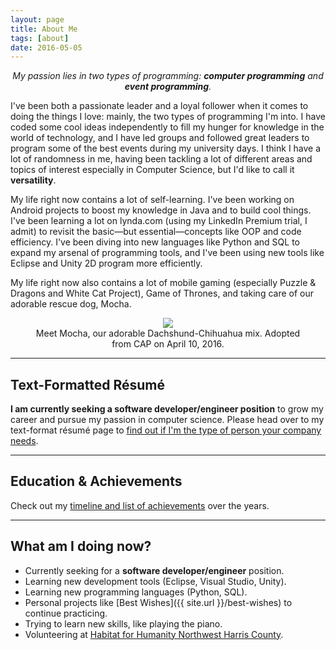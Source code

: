 ```yaml
---
layout: page
title: About Me
tags: [about]
date: 2016-05-05
---
```


<center>
<i>My passion lies in two types of programming: <b>computer programming</b> and <b>event programming</b>.</i>
</center>

I've been both a passionate leader and a loyal follower when it comes to doing the things I love: mainly, the two types of programming I'm into.  I have coded some cool ideas independently to fill my hunger for knowledge in the world of technology, and I have led groups and followed great leaders to program some of the best events during my university days.  I think I have a lot of randomness in me, having been tackling a lot of different areas and topics of interest especially in Computer Science, but I'd like to call it **versatility**.

My life right now contains a lot of self-learning.  I've been working on Android projects to boost my knowledge in Java and to build cool things.  I've been learning a lot on lynda.com (using my LinkedIn Premium trial, I admit) to revisit the basic&mdash;but essential&mdash;concepts like OOP and code efficiency.  I've been diving into new languages like Python and SQL to expand my arsenal of programming tools, and I've been using new tools like Eclipse and Unity 2D program more efficiently.

My life right now also contains a lot of mobile gaming (especially Puzzle & Dragons and White Cat Project), Game of Thrones, and taking care of our adorable rescue dog, Mocha.

<center><figure>
	<a href="https://cloud.githubusercontent.com/assets/8562283/15103645/4073089c-1573-11e6-8dcb-ee03ca26caea.jpg"><img src="https://cloud.githubusercontent.com/assets/8562283/15103645/4073089c-1573-11e6-8dcb-ee03ca26caea.jpg"></a>
	<figcaption>Meet Mocha, our adorable Dachshund-Chihuahua mix.  Adopted from CAP on April 10, 2016.</figcaption>
</figure></center>


----------

## Text-Formatted R&eacute;sum&eacute; 

<b>I am currently seeking a software developer/engineer position</b> to grow my career and pursue my passion in computer science.  Please head over to my text-format r&eacute;sum&eacute;  page to <a href="{{ site.url }}/resume">find out if I'm the type of person your company needs</a>.

----------

## Education & Achievements

Check out my <a href="{{ site.url }}/education">timeline and list of achievements</a> over the years.

----------

## What am I doing now?
* Currently seeking for a **software developer/engineer** position.
* Learning new development tools (Eclipse, Visual Studio, Unity).
* Learning new programming languages (Python, SQL).
* Personal projects like [Best Wishes]({{ site.url }}/best-wishes) to continue practicing.
* Trying to learn new skills, like playing the piano.
* Volunteering at [Habitat for Humanity Northwest Harris County](http://www.habitatnwhc.org).

